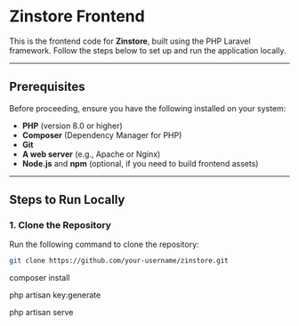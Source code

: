 # Zinstore Frontend

This is the frontend code for **Zinstore**, built using the PHP Laravel framework. Follow the steps below to set up and run the application locally.

---

## Prerequisites

Before proceeding, ensure you have the following installed on your system:

-   **PHP** (version 8.0 or higher)
-   **Composer** (Dependency Manager for PHP)
-   **Git**
-   **A web server** (e.g., Apache or Nginx)
-   **Node.js** and **npm** (optional, if you need to build frontend assets)

---

## Steps to Run Locally

### 1. Clone the Repository

Run the following command to clone the repository:

```bash
git clone https://github.com/your-username/zinstore.git
```

composer install

php artisan key:generate

php artisan serve  

